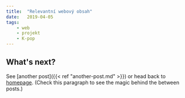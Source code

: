 ```yaml
---
title:  "Relevantní webový obsah"
date:   2019-04-05
tags: 
    - web
    - projekt
    - K-pop
---
```


## What's next?

See [another post]({{< ref "another-post.md" >}}) or head back to [homepage](../../). (Check this paragraph to see the magic behind the between posts.)
